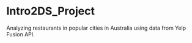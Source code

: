 # Intro2DS_Project
Analyzing restaurants in popular cities in Australia using data from Yelp Fusion API.
